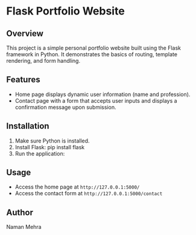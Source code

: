 # Flask Portfolio Website

## Overview

This project is a simple personal portfolio website built using the Flask framework in Python. It demonstrates the basics of routing, template rendering, and form handling.

## Features

- Home page displays dynamic user information (name and profession).
- Contact page with a form that accepts user inputs and displays a confirmation message upon submission.

## Installation

1. Make sure Python is installed.
2. Install Flask:
pip install flask
3. Run the application:

## Usage

- Access the home page at `http://127.0.0.1:5000/`
- Access the contact form at `http://127.0.0.1:5000/contact`

## Author

Naman Mehra
